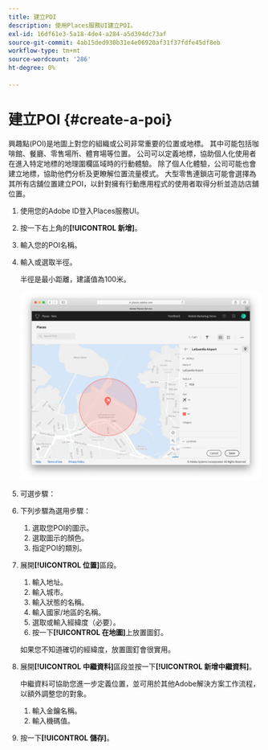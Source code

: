 ```yaml
---
title: 建立POI
description: 使用Places服務UI建立POI。
exl-id: 16df61e3-5a18-4de4-a284-a5d394dc73af
source-git-commit: 4ab15ded930b31e4e06920af31f37fdfe45df8eb
workflow-type: tm+mt
source-wordcount: '286'
ht-degree: 0%

---
```


# 建立POI {#create-a-poi}

興趣點(POI)是地圖上對您的組織或公司非常重要的位置或地標。 其中可能包括咖啡館、餐廳、零售場所、體育場等位置。 公司可以定義地標，協助個人化使用者在進入特定地標的地理圍欄區域時的行動體驗。 除了個人化體驗，公司可能也會建立地標，協助他們分析及更瞭解位置流量模式。 大型零售連鎖店可能會選擇為其所有店舖位置建立POI，以針對擁有行動應用程式的使用者取得分析並造訪店舖位置。

1. 使用您的Adobe ID登入Places服務UI。
1. 按一下右上角的&#x200B;**[!UICONTROL 新增]**。
1. 輸入您的POI名稱。
1. 輸入或選取半徑。

   半徑是最小距離，建議值為100米。

   ![定義POI](/help/assets/define_poi.png)

1. 可選步驟：
1. 下列步驟為選用步驟：

   1. 選取您POI的圖示。
   1. 選取圖示的顏色。
   1. 指定POI的類別。

1. 展開&#x200B;**[!UICONTROL 位置]**&#x200B;區段。

   1. 輸入地址。
   1. 輸入城市。
   1. 輸入狀態的名稱。
   1. 輸入國家/地區的名稱。
   1. 選取或輸入經緯度（必要）。
   1. 按一下&#x200B;**[!UICONTROL 在地圖]**&#x200B;上放置圖釘。

   如果您不知道確切的經緯度，放置圖釘會很實用。

1. 展開&#x200B;**[!UICONTROL 中繼資料]**&#x200B;區段並按一下&#x200B;**[!UICONTROL 新增中繼資料]**。

   中繼資料可協助您進一步定義位置，並可用於其他Adobe解決方案工作流程，以額外調整您的對象。

   1. 輸入金鑰名稱。
   1. 輸入機碼值。

1. 按一下&#x200B;**[!UICONTROL 儲存]**。

